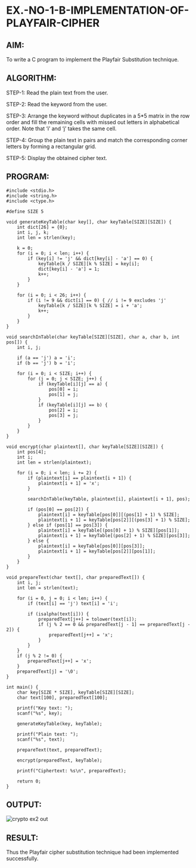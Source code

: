 # EX.-NO-1-B-IMPLEMENTATION-OF-PLAYFAIR-CIPHER

## AIM:
  To write a C program to implement the Playfair Substitution technique.
  
## ALGORITHM:

STEP-1: Read the plain text from the user.

STEP-2: Read the keyword from the user.

STEP-3: Arrange the keyword without duplicates in a 5*5 matrix in the row order and fill the remaining cells with missed out letters in alphabetical order. Note that ‘i’ and ‘j’ takes the same cell.

STEP-4: Group the plain text in pairs and match the corresponding corner letters by forming a rectangular grid.

STEP-5: Display the obtained cipher text.

## PROGRAM:
```
#include <stdio.h>
#include <string.h>
#include <ctype.h>

#define SIZE 5

void generateKeyTable(char key[], char keyTable[SIZE][SIZE]) {
    int dict[26] = {0};
    int i, j, k;
    int len = strlen(key);
    
    k = 0;
    for (i = 0; i < len; i++) {
        if (key[i] != 'j' && dict[key[i] - 'a'] == 0) {
            keyTable[k / SIZE][k % SIZE] = key[i];
            dict[key[i] - 'a'] = 1;
            k++;
        }
    }

    for (i = 0; i < 26; i++) {
        if (i != 9 && dict[i] == 0) { // i != 9 excludes 'j'
            keyTable[k / SIZE][k % SIZE] = i + 'a';
            k++;
        }
    }
}

void searchInTable(char keyTable[SIZE][SIZE], char a, char b, int pos[]) {
    int i, j;

    if (a == 'j') a = 'i';
    if (b == 'j') b = 'i';

    for (i = 0; i < SIZE; i++) {
        for (j = 0; j < SIZE; j++) {
            if (keyTable[i][j] == a) {
                pos[0] = i;
                pos[1] = j;
            }
            if (keyTable[i][j] == b) {
                pos[2] = i;
                pos[3] = j;
            }
        }
    }
}

void encrypt(char plaintext[], char keyTable[SIZE][SIZE]) {
    int pos[4];
    int i;
    int len = strlen(plaintext);

    for (i = 0; i < len; i += 2) {
        if (plaintext[i] == plaintext[i + 1]) {
            plaintext[i + 1] = 'x';
        }

        searchInTable(keyTable, plaintext[i], plaintext[i + 1], pos);

        if (pos[0] == pos[2]) {
            plaintext[i] = keyTable[pos[0]][(pos[1] + 1) % SIZE];
            plaintext[i + 1] = keyTable[pos[2]][(pos[3] + 1) % SIZE];
        } else if (pos[1] == pos[3]) {
            plaintext[i] = keyTable[(pos[0] + 1) % SIZE][pos[1]];
            plaintext[i + 1] = keyTable[(pos[2] + 1) % SIZE][pos[3]];
        } else {
            plaintext[i] = keyTable[pos[0]][pos[3]];
            plaintext[i + 1] = keyTable[pos[2]][pos[1]];
        }
    }
}

void prepareText(char text[], char preparedText[]) {
    int i, j;
    int len = strlen(text);

    for (i = 0, j = 0; i < len; i++) {
        if (text[i] == 'j') text[i] = 'i';

        if (isalpha(text[i])) {
            preparedText[j++] = tolower(text[i]);
            if (j % 2 == 0 && preparedText[j - 1] == preparedText[j - 2]) {
                preparedText[j++] = 'x';
            }
        }
    }
    if (j % 2 != 0) {
        preparedText[j++] = 'x';
    }
    preparedText[j] = '\0';
}

int main() {
    char key[SIZE * SIZE], keyTable[SIZE][SIZE];
    char text[100], preparedText[100];

    printf("Key text: ");
    scanf("%s", key);

    generateKeyTable(key, keyTable);

    printf("Plain text: ");
    scanf("%s", text);

    prepareText(text, preparedText);

    encrypt(preparedText, keyTable);

    printf("Ciphertext: %s\n", preparedText);

    return 0;
}
```
## OUTPUT:

![crypto ex2 out](https://github.com/user-attachments/assets/cc219fad-10e9-4bfb-a5a5-4145860e185b)


## RESULT:
  Thus the Playfair cipher substitution technique had been implemented successfully.
